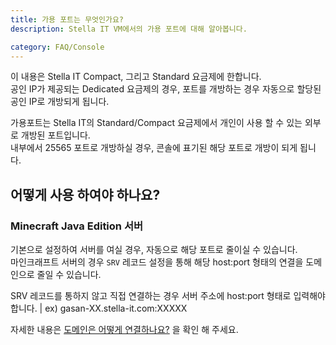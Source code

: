 ```yaml
---
title: 가용 포트는 무엇인가요?
description: Stella IT VM에서의 가용 포트에 대해 알아봅니다.

category: FAQ/Console
---
```


<alert type="warning">
이 내용은 Stella IT Compact, 그리고 Standard 요금제에 한합니다.<br>
공인 IP가 제공되는 Dedicated 요금제의 경우, 포트를 개방하는 경우 자동으로 할당된 공인 IP로 개방되게 됩니다.
</alert>

가용포트는 Stella IT의 Standard/Compact 요금제에서 개인이 사용 할 수 있는 외부로 개방된 포트입니다.  
내부에서 25565 포트로 개방하실 경우, 콘솔에 표기된 해당 포트로 개방이 되게 됩니다.  

## 어떻게 사용 하여야 하나요?
### Minecraft Java Edition 서버
기본으로 설정하여 서버를 여실 경우, 자동으로 해당 포트로 줄이실 수 있습니다.  
마인크래프트 서버의 경우 `SRV` 레코드 설정을 통해 해당 host:port 형태의 연결을 도메인으로 줄일 수 있습니다.  

<alert type="warning">
SRV 레코드를 통하지 않고 직접 연결하는 경우 서버 주소에 host:port 형태로 입력해야합니다. | ex) gasan-XX.stella-it.com:XXXXX
</alert>
  
자세한 내용은 [도메인은 어떻게 연결하나요?](/tutorials/minecraft/how-to-connect-domain) 을 확인 해 주세요.
